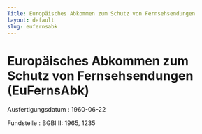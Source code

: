 ```yaml
---
Title: Europäisches Abkommen zum Schutz von Fernsehsendungen
layout: default
slug: eufernsabk
---
```


# Europäisches Abkommen zum Schutz von Fernsehsendungen (EuFernsAbk)

Ausfertigungsdatum
:   1960-06-22

Fundstelle
:   BGBl II: 1965, 1235

